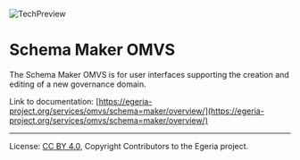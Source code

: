 <!-- SPDX-License-Identifier: CC-BY-4.0 -->
<!-- Copyright Contributors to the Egeria project. -->

![TechPreview](../../../images/egeria-content-status-in-development.png#pagewidth)

# Schema Maker OMVS 

The Schema Maker OMVS is for user interfaces supporting the creation and editing of a new governance domain.

Link to documentation: [https://egeria-project.org/services/omvs/schema=maker/overview/](https://egeria-project.org/services/omvs/schema=maker/overview/)

----
License: [CC BY 4.0](https://creativecommons.org/licenses/by/4.0/),
Copyright Contributors to the Egeria project.